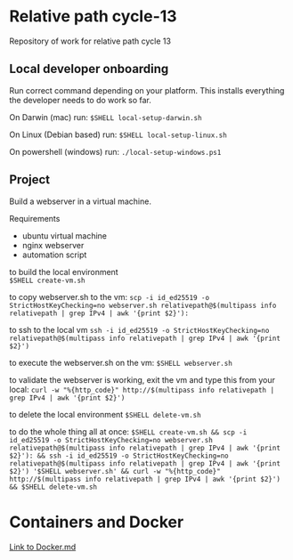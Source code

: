 # Relative path cycle-13

Repository of work for relative path cycle 13

## Local developer onboarding

Run correct command depending on your platform. 
This installs everything the developer needs to do work so far.

On Darwin (mac) run: 
`$SHELL local-setup-darwin.sh`

On Linux (Debian based) run:
`$SHELL local-setup-linux.sh`

On powershell (windows) run:
`./local-setup-windows.ps1`

## Project 
Build a webserver in a virtual machine.

Requirements
  * ubuntu virtual machine
  * nginx webserver
  * automation script

to build the local environment  
`$SHELL create-vm.sh`

to copy webserver.sh to the vm:
`scp -i id_ed25519 -o StrictHostKeyChecking=no webserver.sh relativepath@$(multipass info relativepath | grep IPv4 | awk '{print $2}'):`

to ssh to the local vm
`ssh -i id_ed25519 -o StrictHostKeyChecking=no relativepath@$(multipass info relativepath | grep IPv4 | awk '{print $2}')`

to execute the webserver.sh on the vm:
`$SHELL webserver.sh`

to validate the webserver is working, exit the vm and type this from your local:
`curl -w "%{http_code}" http://$(multipass info relativepath | grep IPv4 | awk '{print $2}')`

to delete the local environment 
`$SHELL delete-vm.sh`

to do the whole thing all at once:
`$SHELL create-vm.sh && scp -i id_ed25519 -o StrictHostKeyChecking=no webserver.sh relativepath@$(multipass info relativepath | grep IPv4 | awk '{print $2}'): && ssh -i id_ed25519 -o StrictHostKeyChecking=no relativepath@$(multipass info relativepath | grep IPv4 | awk '{print $2}') '$SHELL webserver.sh' && curl -w "%{http_code}" http://$(multipass info relativepath | grep IPv4 | awk '{print $2}') && $SHELL delete-vm.sh`

# Containers and Docker

[Link to Docker.md](docs/Docker.md)

